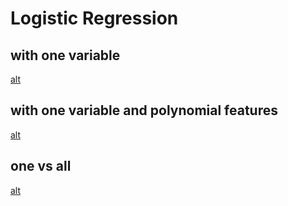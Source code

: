 # Logistic Regression

## with one variable 
[alt](/linear_boundary.png)
## with one variable and polynomial features
[alt](/non_linear_boundary.png)
## one vs all
[alt](/non_linear_multiple_boundary.png)
